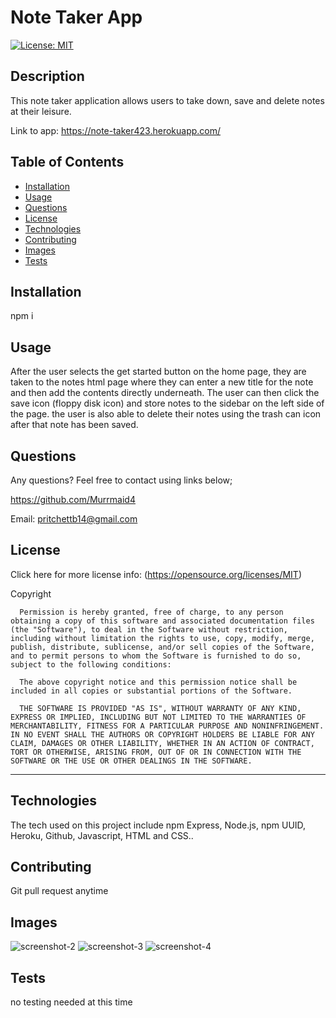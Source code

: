 # Note Taker App

  [![License: MIT](https://img.shields.io/badge/License-MIT-yellow.svg)](https://opensource.org/licenses/MIT) 

## Description

This note taker application allows users to take down, save and delete notes at their leisure.

Link to app: https://note-taker423.herokuapp.com/

## Table of Contents 

  - [Installation](#installation)
  - [Usage](#usage)
  - [Questions](#questions)
  - [License](#license)
  - [Technologies](#technologies)
  - [Contributing](#contributing)
  - [Images](#images)
  - [Tests](#tests)

## Installation

npm i
 
## Usage
After the user selects the get started button on the home page, they are taken to the notes html page where they can enter a new title for the note and then add the contents directly underneath. The user can then click the save icon (floppy disk icon) and store notes to the sidebar on the left side of the page. the user is also able to delete their notes using the trash can icon after that note has been saved. 
 
## Questions
  Any questions? Feel free to contact using links below;

  https://github.com/Murrmaid4
  
  Email: pritchettb14@gmail.com
  
## License
  Click here for more license info: (https://opensource.org/licenses/MIT)

   Copyright 

      Permission is hereby granted, free of charge, to any person obtaining a copy of this software and associated documentation files (the "Software"), to deal in the Software without restriction, including without limitation the rights to use, copy, modify, merge, publish, distribute, sublicense, and/or sell copies of the Software, and to permit persons to whom the Software is furnished to do so, subject to the following conditions:
      
      The above copyright notice and this permission notice shall be included in all copies or substantial portions of the Software.
      
      THE SOFTWARE IS PROVIDED "AS IS", WITHOUT WARRANTY OF ANY KIND, EXPRESS OR IMPLIED, INCLUDING BUT NOT LIMITED TO THE WARRANTIES OF MERCHANTABILITY, FITNESS FOR A PARTICULAR PURPOSE AND NONINFRINGEMENT. IN NO EVENT SHALL THE AUTHORS OR COPYRIGHT HOLDERS BE LIABLE FOR ANY CLAIM, DAMAGES OR OTHER LIABILITY, WHETHER IN AN ACTION OF CONTRACT, TORT OR OTHERWISE, ARISING FROM, OUT OF OR IN CONNECTION WITH THE SOFTWARE OR THE USE OR OTHER DEALINGS IN THE SOFTWARE.

  ---
  
## Technologies

The tech used on this project include npm Express, Node.js, npm UUID, Heroku, Github, Javascript, HTML and CSS..

## Contributing
 Git pull request anytime 

## Images
![screenshot-2](https://user-images.githubusercontent.com/78389456/115917276-fa0f4180-a443-11eb-9fec-73c599820f06.jpg)
![screenshot-3](https://user-images.githubusercontent.com/78389456/115917281-fb406e80-a443-11eb-81b9-65bb43263e20.jpg)
![screenshot-4](https://user-images.githubusercontent.com/78389456/115917289-fed3f580-a443-11eb-9f41-e19e88cd8dac.jpg)
 
## Tests
 no testing needed at this time  

 
